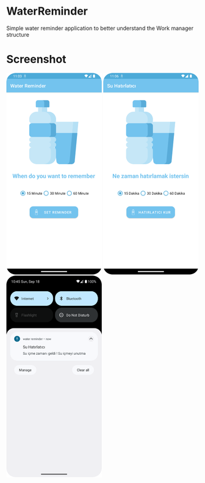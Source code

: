 # WaterReminder


Simple water reminder application to better understand the Work manager structure


# Screenshot

<img src="media/en.png" width="250" > <img src="media/tr.png" width="250" > <img src="media/notification.png" width="250" >
